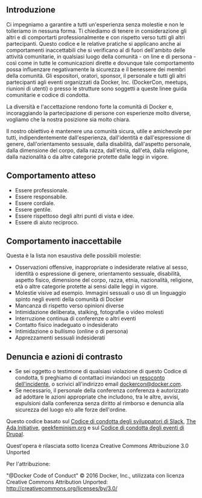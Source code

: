 ## Introduzione

Ci impegniamo a garantire a tutti un'esperienza senza molestie e non le tolleriamo in nessuna forma. Ti chiediamo di tenere in considerazione gli altri e di comportarti professionalmente e con rispetto verso tutti gli altri partecipanti. Questo codice e le relative pratiche si applicano anche ai comportamenti inaccettabili che si verificano al di fuori dell'ambito delle attività comunitarie, in qualsiasi luogo della comunità - on line e di persona - così come in tutte le comunicazioni dirette e dovunque tale comportamento possa influenzare negativamente la sicurezza e il benessere dei membri della comunità. Gli espositori, oratori, sponsor, il personale e tutti gli altri partecipanti agli eventi organizzati da Docker, Inc. (DockerCon, meetups, riunioni di utenti) o presso le strutture sono soggetti a queste linee guida comunitarie e codice di condotta.

La diversità e l'accettazione rendono forte la comunità di Docker e, incoraggiando la partecipazione di persone con esperienze molto diverse, vogliamo che la nostra posizione sia molto chiara.

Il nostro obiettivo è mantenere una comunità sicura, utile e amichevole per tutti, indipendentemente dall'esperienza, dall'identità e dall'espressione di genere, dall'orientamento sessuale, dalla disabilità, dall'aspetto personale, dalla dimensione del corpo, dalla razza, dall'etnia, dall'età, dalla religione, dalla nazionalità o da altre categorie protette dalle leggi in vigore.

## Comportamento atteso

- Essere professionale.
- Essere responsabile.
- Essere cordiale.
- Essere gentile.
- Essere rispettoso degli altri punti di vista e idee.
- Essere di aiuto reciproco.

## Comportamento inaccettabile

Questa è la lista non esaustiva delle possibili molestie:

- Osservazioni offensive, inappropriate o indesiderate relative al sesso, identità o espressione di genere, orientamento sessuale, disabilità, aspetto fisico, dimensione del corpo, razza, etnia, nazionalità, religione, età o altre categorie protette ai sensi dalle leggi in vigore.
- Molestie visive ad esempio. Immagini sessuali o uso di un linguaggio spinto negli eventi della comunità di Docker
- Mancanza di rispetto verso opinioni diverse
- Intimidazione deliberata, stalking, fotografie o video molesti
- Interruzione continua di conferenze o altri eventi
- Contatto fisico inadeguato o indesiderato
- Intimidazione o bullismo (online o di persona)
- Apprezzamenti sessuali indesiderati

## Denuncia e azioni di contrasto

- Se sei oggetto o testimone di qualsiasi violazione di questo Codice di condotta, ti preghiamo di contattaci inviandoci un [resoconto dell'incidente](https://docs.google.com/forms/d/e/1FAIpQLScezna1ZXRPzC_phSDoPEF4c5nvw8yQW-vvtI8xHjv-BB9MOg/viewform?c=0&w=1), o scrivici all'indirizzo email dockercon@docker.com.
- Se necessario, il personale della conferenza conferenza è autorizzato ad adottare le azioni appropriate che includono, tra le altre, avvisi, espulsioni dalla conferenza senza diritto al rimborso e denuncia alla sicurezza del luogo e/o alle forze dell'ordine.

Questo codice basato sul [Codice di condotta degli sviluppatori di Slack](https://api.slack.com/docs/community-code-of-conduct), [The Ada Initiative](https://adainitiative.org/2014/02/18/howto-design-a-code-of-conduct-for-your-community/), [geekfeminism.org](https://geekfeminism.org/about/code-of-conduct/) e sul [Codice di condotta degli eventi di Drupal](https://events.drupal.org/dublin2016/code-conduct).

Quest'opera è rilasciata sotto licenza Creative Commons Attribuzione 3.0 Unported
	
Per l'attribuzione:

"@Docker Code of Conduct" © 2016 Docker, Inc., utilizzata con licenza Creative Commons Attribution Unported: http://creativecommons.org/licenses/by/3.0/